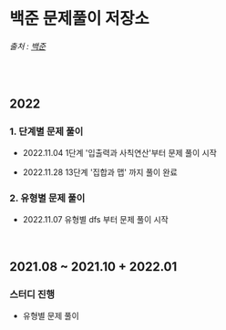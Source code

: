 # 백준 문제풀이 저장소   
###### 출처 : [백준](https://www.acmicpc.net/)    

<br>    

## 2022   

### 1. 단계별 문제 풀이      
- 2022.11.04 1단계 '입출력과 사칙연산'부터 문제 풀이 시작       

- 2022.11.28 13단계 '집합과 맵' 까지 풀이 완료      

### 2. 유형별 문제 풀이      

- 2022.11.07 유형별 dfs 부터 문제 풀이 시작      
       

<br>    

## 2021.08 ~ 2021.10 + 2022.01   

### 스터디 진행   
- 유형별 문제 풀이  
